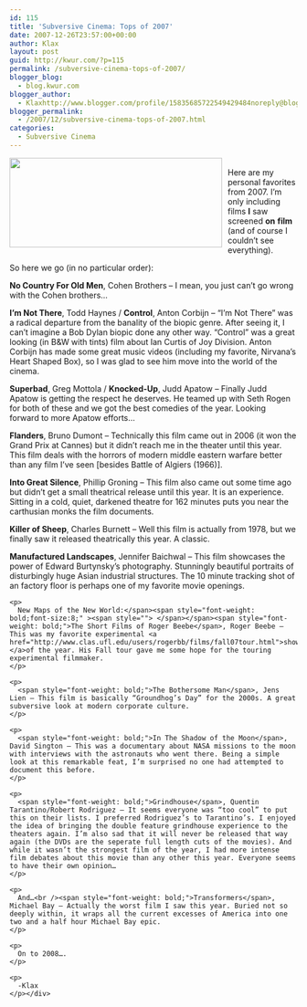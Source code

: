 ```yaml
---
id: 115
title: 'Subversive Cinema: Tops of 2007'
date: 2007-12-26T23:57:00+00:00
author: Klax
layout: post
guid: http://kwur.com/?p=115
permalink: /subversive-cinema-tops-of-2007/
blogger_blog:
  - blog.kwur.com
blogger_author:
  - Klaxhttp://www.blogger.com/profile/15835685722549429484noreply@blogger.com
blogger_permalink:
  - /2007/12/subversive-cinema-tops-of-2007.html
categories:
  - Subversive Cinema
---
```

<div class="pf-content">
  <p>
    <a onblur="try {parent.deselectBloggerImageGracefully();} catch(e) {}" href="http://summer2007.c00lstuff.com/images/transformers/summer2007_transformers_robots.jpg"><img style="margin: 0pt 10px 10px 0pt; float: left; cursor: pointer; width: 372px; height: 157px;" src="http://summer2007.c00lstuff.com/images/transformers/summer2007_transformers_robots.jpg" alt="" border="0" /></a><br />Here are my personal favorites from 2007. I’m only including films <span style="font-weight: bold;">I</span> saw screened <span style="font-weight: bold;">on</span> <span style="font-weight: bold;">film</span> (and of course I couldn’t see everything).
  </p>
  
  <p>
    So here we go (in no particular order):
  </p>
  
  <p>
    <span style="font-weight: bold;">No Country For Old Men</span>, Cohen Brothers<span style="font-weight: bold;"> </span>– I mean, you just can’t go wrong with the Cohen brothers…
  </p>
  
  <p>
    <span style="font-weight: bold;">I’m Not There</span>, Todd Haynes / <span style="font-weight: bold;">Control</span>, Anton Corbijn<span style="text-decoration: underline;"></span> – “I’m Not There” was a radical departure from the banality of the biopic genre. After seeing it, I can’t imagine a Bob Dylan biopic done any other way. “Control” was a great looking (in B&W with tints) film about Ian Curtis of Joy Division. Anton Corbijn has made some great music videos (including my favorite, Nirvana’s Heart Shaped Box), so I was glad to see him move into the world of the cinema.
  </p>
  
  <p>
    <span style="font-weight: bold;">Superbad</span>, Greg Mottola / <span style="font-weight: bold;">Knocked-Up</span>, Judd Apatow – Finally Judd Apatow is getting the respect he deserves. He teamed up with Seth Rogen for both of these and we got the best comedies of the year. Looking forward to more Apatow efforts…
  </p>
  
  <p>
    <span style="font-weight: bold;">Flanders</span>, Bruno Dumont – Technically this film came out in 2006 (it won the Grand Prix at Cannes) but it didn’t reach me in the theater until this year. This film deals with the horrors of modern middle eastern warfare better than any film I’ve seen [besides Battle of Algiers (1966)].
  </p>
  
  <p>
    <span style="font-weight: bold;">Into Great Silence</span>, Phillip Groning – This film also came out some time ago but didn’t get a small theatrical release until this year. It is an experience. Sitting in a cold, quiet, darkened theatre for 162 minutes puts you near the carthusian monks the film documents.
  </p>
  
  <p>
    <span style="font-weight: bold;">Killer of Sheep</span>, Charles Burnett – Well this film is actually from 1978, but we finally saw it released theatrically this year. A classic.
  </p>
  
  <p>
    <span style="font-weight: bold;">Manufactured Landscapes</span>, Jennifer Baichwal – This film showcases the power of Edward Burtynsky’s photography. Stunningly beautiful portraits of disturbingly huge Asian industrial structures. The 10 minute tracking shot of an factory floor is perhaps one of my favorite movie openings.<span style="font-weight: bold;"></p> 
    
    <p>
      New Maps of the New World:</span><span style="font-weight: bold;font-size:8;" ><span style=""> </span></span><span style="font-weight: bold;">The Short Films of Roger Beebe</span>, Roger Beebe – This was my favorite experimental <a href="http://www.clas.ufl.edu/users/rogerbb/films/fall07tour.html">showcase </a>of the year. His Fall tour gave me some hope for the touring experimental filmmaker.
    </p>
    
    <p>
      <span style="font-weight: bold;">The Bothersome Man</span>, Jens Lien – This film is basically “Groundhog’s Day” for the 2000s. A great subversive look at modern corporate culture.
    </p>
    
    <p>
      <span style="font-weight: bold;">In The Shadow of the Moon</span>, David Sington – This was a documentary about NASA missions to the moon with interviews with the astronauts who went there. Being a simple look at this remarkable feat, I’m surprised no one had attempted to document this before.
    </p>
    
    <p>
      <span style="font-weight: bold;">Grindhouse</span>, Quentin Tarantino/Robert Rodriguez – It seems everyone was “too cool” to put this on their lists. I preferred Rodriguez’s to Tarantino’s. I enjoyed the idea of bringing the double feature grindhouse experience to the theaters again. I’m also sad that it will never be released that way again (the DVDs are the seperate full length cuts of the movies). And while it wasn’t the strongest film of the year, I had more intense film debates about this movie than any other this year. Everyone seems to have their own opinion…
    </p>
    
    <p>
      And…<br /><span style="font-weight: bold;">Transformers</span>, Michael Bay – Actually the worst film I saw this year. Buried not so deeply within, it wraps all the current excesses of America into one two and a half hour Michael Bay epic.
    </p>
    
    <p>
      On to 2008….
    </p>
    
    <p>
      -Klax
    </p></div>